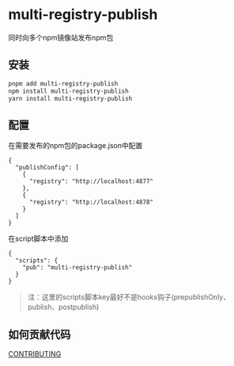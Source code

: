 # multi-registry-publish

同时向多个npm镜像站发布npm包

## 安装

```bash
pnpm add multi-registry-publish
npm install multi-registry-publish
yarn install multi-registry-publish
```

## 配置

在需要发布的npm包的package.json中配置

```json5
{
  "publishConfig": [
    {
      "registry": "http://localhost:4877"
    },
    {
      "registry": "http://localhost:4878"
    }
  ]
}
```

在script脚本中添加

```json5
{
  "scripts": {
    "pub": "multi-registry-publish"
  }
}
```

> 注：这里的scripts脚本key最好不是hooks钩子(prepublishOnly、publish、postpublish)

## 如何贡献代码

[CONTRIBUTING](./CONTRIBUTING.md)
